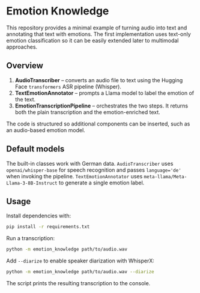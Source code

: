 # Emotion Knowledge

This repository provides a minimal example of turning audio into text
and annotating that text with emotions. The first implementation uses
text-only emotion classification so it can be easily extended later to
multimodal approaches.

## Overview

1. **AudioTranscriber** – converts an audio file to text using the
   Hugging Face `transformers` ASR pipeline (Whisper).
2. **TextEmotionAnnotator** – prompts a Llama model to label the emotion
   of the text.
3. **EmotionTranscriptionPipeline** – orchestrates the two steps. It
   returns both the plain transcription and the emotion-enriched text.

The code is structured so additional components can be inserted, such as
an audio-based emotion model.

## Default models

The built-in classes work with German data. `AudioTranscriber` uses
`openai/whisper-base` for speech recognition and passes
`language='de'` when invoking the pipeline. `TextEmotionAnnotator` uses
``meta-llama/Meta-Llama-3-8B-Instruct`` to generate a single emotion
label.

## Usage

Install dependencies with:

```bash
pip install -r requirements.txt
```

Run a transcription:

```bash
python -m emotion_knowledge path/to/audio.wav
```

Add `--diarize` to enable speaker diarization with WhisperX:

```bash
python -m emotion_knowledge path/to/audio.wav --diarize
```

The script prints the resulting transcription to the console.

